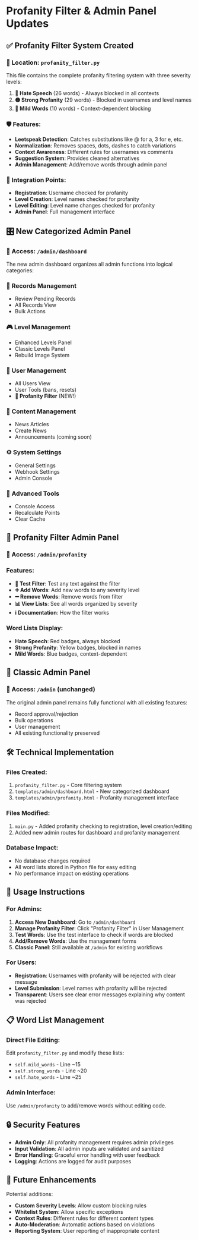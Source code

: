 # Profanity Filter & Admin Panel Updates

## ✅ Profanity Filter System Created

### 📁 Location: `profanity_filter.py`
This file contains the complete profanity filtering system with three severity levels:

1. **🔴 Hate Speech** (26 words) - Always blocked in all contexts
2. **🟡 Strong Profanity** (29 words) - Blocked in usernames and level names  
3. **🔵 Mild Words** (10 words) - Context-dependent blocking

### 🛡️ Features:
- **Leetspeak Detection**: Catches substitutions like @ for a, 3 for e, etc.
- **Normalization**: Removes spaces, dots, dashes to catch variations
- **Context Awareness**: Different rules for usernames vs comments
- **Suggestion System**: Provides cleaned alternatives
- **Admin Management**: Add/remove words through admin panel

### 🔧 Integration Points:
- **Registration**: Username checked for profanity
- **Level Creation**: Level names checked for profanity  
- **Level Editing**: Level name changes checked for profanity
- **Admin Panel**: Full management interface

## 🎛️ New Categorized Admin Panel

### 📍 Access: `/admin/dashboard`
The new admin dashboard organizes all admin functions into logical categories:

### 📝 **Records Management**
- Review Pending Records
- All Records View
- Bulk Actions

### 🎮 **Level Management** 
- Enhanced Levels Panel
- Classic Levels Panel
- Rebuild Image System

### 👥 **User Management**
- All Users View
- User Tools (bans, resets)
- **🚫 Profanity Filter** (NEW!)

### 📰 **Content Management**
- News Articles
- Create News
- Announcements (coming soon)

### ⚙️ **System Settings**
- General Settings
- Webhook Settings
- Admin Console

### 🔧 **Advanced Tools**
- Console Access
- Recalculate Points
- Clear Cache

## 🚫 Profanity Filter Admin Panel

### 📍 Access: `/admin/profanity`

### Features:
- **🧪 Test Filter**: Test any text against the filter
- **➕ Add Words**: Add new words to any severity level
- **➖ Remove Words**: Remove words from filter
- **📊 View Lists**: See all words organized by severity
- **ℹ️ Documentation**: How the filter works

### Word Lists Display:
- **Hate Speech**: Red badges, always blocked
- **Strong Profanity**: Yellow badges, blocked in names
- **Mild Words**: Blue badges, context-dependent

## 🔄 Classic Admin Panel

### 📍 Access: `/admin` (unchanged)
The original admin panel remains fully functional with all existing features:
- Record approval/rejection
- Bulk operations
- User management
- All existing functionality preserved

## 🛠️ Technical Implementation

### Files Created:
1. `profanity_filter.py` - Core filtering system
2. `templates/admin/dashboard.html` - New categorized dashboard
3. `templates/admin/profanity.html` - Profanity management interface

### Files Modified:
1. `main.py` - Added profanity checking to registration, level creation/editing
2. Added new admin routes for dashboard and profanity management

### Database Impact:
- No database changes required
- All word lists stored in Python file for easy editing
- No performance impact on existing operations

## 🎯 Usage Instructions

### For Admins:
1. **Access New Dashboard**: Go to `/admin/dashboard`
2. **Manage Profanity Filter**: Click "Profanity Filter" in User Management
3. **Test Words**: Use the test interface to check if words are blocked
4. **Add/Remove Words**: Use the management forms
5. **Classic Panel**: Still available at `/admin` for existing workflows

### For Users:
- **Registration**: Usernames with profanity will be rejected with clear message
- **Level Submission**: Level names with profanity will be rejected
- **Transparent**: Users see clear error messages explaining why content was rejected

## 📋 Word List Management

### Direct File Editing:
Edit `profanity_filter.py` and modify these lists:
- `self.mild_words` - Line ~15
- `self.strong_words` - Line ~20  
- `self.hate_words` - Line ~25

### Admin Interface:
Use `/admin/profanity` to add/remove words without editing code.

## 🔒 Security Features

- **Admin Only**: All profanity management requires admin privileges
- **Input Validation**: All admin inputs are validated and sanitized
- **Error Handling**: Graceful error handling with user feedback
- **Logging**: Actions are logged for audit purposes

## 🚀 Future Enhancements

Potential additions:
- **Custom Severity Levels**: Allow custom blocking rules
- **Whitelist System**: Allow specific exceptions
- **Context Rules**: Different rules for different content types
- **Auto-Moderation**: Automatic actions based on violations
- **Reporting System**: User reporting of inappropriate content